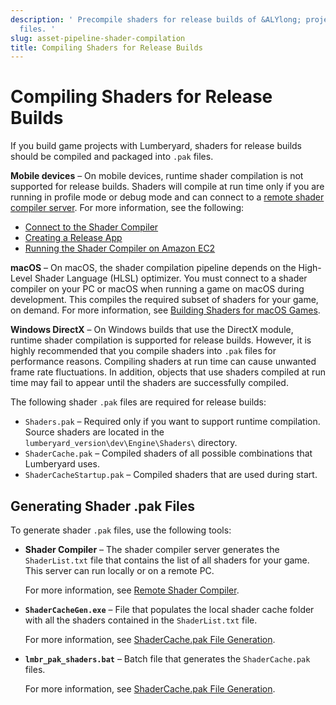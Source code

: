 ```yaml
---
description: ' Precompile shaders for release builds of &ALYlong; projects into .pak
  files. '
slug: asset-pipeline-shader-compilation
title: Compiling Shaders for Release Builds
---
```

# Compiling Shaders for Release Builds<a name="asset-pipeline-shader-compilation"></a>

If you build game projects with Lumberyard, shaders for release builds should be compiled and packaged into `.pak` files\. 

**Mobile devices** – On mobile devices, runtime shader compilation is not supported for release builds\. Shaders will compile at run time only if you are running in profile mode or debug mode and can connect to a [remote shader compiler server](/docs/userguide/materials/shaders/custom-dev-remote-compiler.md)\. For more information, see the following:
+ [Connect to the Shader Compiler](android-build-deploy.md#running-the-shader-compiler-for-android)
+ [Creating a Release App](/docs/userguide/mobile/ios/creating-release-app.md)
+ [Running the Shader Compiler on Amazon EC2](/docs/userguide/mobile/running-shader-compiler-amazon-EC2.md)

**macOS** – On macOS, the shader compilation pipeline depends on the High\-Level Shader Language \(HLSL\) optimizer\. You must connect to a shader compiler on your PC or macOS when running a game on macOS during development\. This compiles the required subset of shaders for your game, on demand\. For more information, see [Building Shaders for macOS Games](/docs/userguide/macos/shaders-building.md)\.

**Windows DirectX** – On Windows builds that use the DirectX module, runtime shader compilation is supported for release builds\. However, it is highly recommended that you compile shaders into `.pak` files for performance reasons\. Compiling shaders at run time can cause unwanted frame rate fluctuations\. In addition, objects that use shaders compiled at run time may fail to appear until the shaders are successfully compiled\.

The following shader `.pak` files are required for release builds:
+ `Shaders.pak` – Required only if you want to support runtime compilation\. Source shaders are located in the `lumberyard_version\dev\Engine\Shaders\` directory\. 
+ `ShaderCache.pak` – Compiled shaders of all possible combinations that Lumberyard uses\.
+ `ShaderCacheStartup.pak` – Compiled shaders that are used during start\.



## Generating Shader \.pak Files<a name="generating-shader-pak-files"></a>

To generate shader `.pak` files, use the following tools:
+ **Shader Compiler** – The shader compiler server generates the `ShaderList.txt` file that contains the list of all shaders for your game\. This server can run locally or on a remote PC\. 

  For more information, see [Remote Shader Compiler](/docs/userguide/materials/shaders/custom-dev-remote-compiler.md)\. 
+ **`ShaderCacheGen.exe`** – File that populates the local shader cache folder with all the shaders contained in the `ShaderList.txt` file\. 

  For more information, see [ShaderCache\.pak File Generation](mat-shaders-custom-dev-cache-intro.md#mat-shaders-custom-dev-cache-generation)\.
+ **`lmbr_pak_shaders.bat`** – Batch file that generates the `ShaderCache.pak` files\. 

  For more information, see [ShaderCache\.pak File Generation](mat-shaders-custom-dev-cache-intro.md#mat-shaders-custom-dev-cache-generation)\.